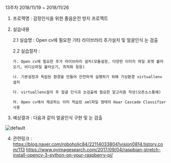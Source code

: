13주차 2018/11/19 ~ 2018/11/26

  1. 프로젝명 : 감정인식을 위한 졸음운전 방지 프로젝트

  2. 실습내용 

      2.1 실습명 : Open cv에 필요한 기타 라이브러리 추가설치 및 얼굴인식 눈 검출

      2.2 실습절차 :
  
         가. Open cv에 필요한 추가 라이브러리 설치(모듈설정, 다양한 이미지 파일 포맷 불러오기, 비디오파일 불러오기, 최적화 등등)
      
         나. 기본설정과 독립된 환경을 만들어 안전하게 실행하기 위해 가상환경 virtuallenv 설치
      
         다. virtuallenv설치 후 얼굴 인식과 눈검출에 필요한 알고리즘 작성(오픈소스통해)
      
         라. Open cv에서 제공하는 이미 학습된 xml파일 형태의 Haar Cascade Classifier 사용   
      
 3. 예상결과 : 다음과 같이 얼굴인식 구현 및 눈 검출
  
  ![default](https://user-images.githubusercontent.com/43857226/48689735-238e6800-ec0f-11e8-8bb1-99730fd5ed9f.png)

 4. 관련링크 : https://blog.naver.com/roboholic84/221140338041vision0814.tistory.com/113
             https://www.pyimagesearch.com/2017/09/04/raspbian-stretch-install-opencv-3-python-on-your-raspberry-pi/
